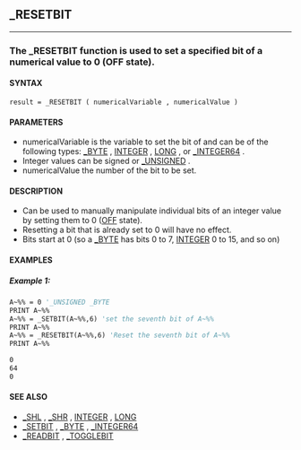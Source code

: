 ## _RESETBIT
---

### The _RESETBIT function is used to set a specified bit of a numerical value to 0 (OFF state).

#### SYNTAX

`result = _RESETBIT ( numericalVariable , numericalValue )`

#### PARAMETERS
* numericalVariable is the variable to set the bit of and can be of the following types: [_BYTE](./_BYTE.md) , [INTEGER](./INTEGER.md) , [LONG](./LONG.md) , or [_INTEGER64](./_INTEGER64.md) .
* Integer values can be signed or [_UNSIGNED](./_UNSIGNED.md) .
* numericalValue the number of the bit to be set.


#### DESCRIPTION
* Can be used to manually manipulate individual bits of an integer value by setting them to 0 ([OFF](./OFF.md) state).
* Resetting a bit that is already set to 0 will have no effect.
* Bits start at 0 (so a [_BYTE](./_BYTE.md) has bits 0 to 7, [INTEGER](./INTEGER.md) 0 to 15, and so on)


#### EXAMPLES
##### Example 1:
```vb
A~%% = 0 '_UNSIGNED _BYTE
PRINT A~%%
A~%% = _SETBIT(A~%%,6) 'set the seventh bit of A~%%
PRINT A~%%
A~%% = _RESETBIT(A~%%,6) 'Reset the seventh bit of A~%%
PRINT A~%%
```
  
```vb
0
64
0
```
  


#### SEE ALSO
* [_SHL](./_SHL.md) , [_SHR](./_SHR.md) , [INTEGER](./INTEGER.md) , [LONG](./LONG.md)
* [_SETBIT](./_SETBIT.md) , [_BYTE](./_BYTE.md) , [_INTEGER64](./_INTEGER64.md)
* [_READBIT](./_READBIT.md) , [_TOGGLEBIT](./_TOGGLEBIT.md)
